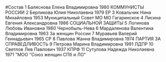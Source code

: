 #Состав
1 Баляснова Елена Владимировна 1980 КОММУНИСТЫ РОССИИ
2 Берликова Юлия Николаевна 1979 ЕР
3 Ковальчик Нина Михайловна 1953 Муниципальный Совет МО МО Гагаринское
4 Лисина Евгения Александровна 1986 СОЦИАЛЬНОЙ ЗАЩИТЫ
5 Логинова Любовь Ивановна 1960 Чернобыль-Нева
6 Мардаленова Валентина Владимировна 1963 За женщин России
7 Муравьев Валерий Геннадьевич 1965 СР
8 Павлова Жанна Владимировна 1974 ПАРТИЯ ЗА СПРАВЕДЛИВОСТЬ
9 Петрова Марина Владимировна 1991 ЛДПР
10 Светлов Лев Павлович 1937 КПРФ
11 Сутулова Надежда Николаевна 1971 \"МОО \"Союз женщин СПб и ЛО\"
